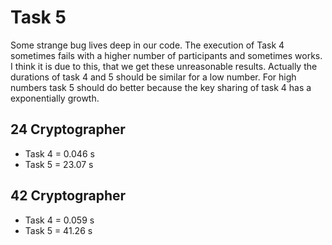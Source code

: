 # Task 5

Some strange bug lives deep in our code. 
The execution of Task 4 sometimes fails with a higher number of participants and sometimes works.
I think it is due to this, that we get these unreasonable results.
Actually the durations of task 4 and 5 should be similar for a low number.
For high numbers task 5 should do better because the key sharing of task 4 has a exponentially growth. 

## 24 Cryptographer
- Task 4 = 0.046 s
- Task 5 = 23.07 s

## 42 Cryptographer
- Task 4 = 0.059 s
- Task 5 = 41.26 s
